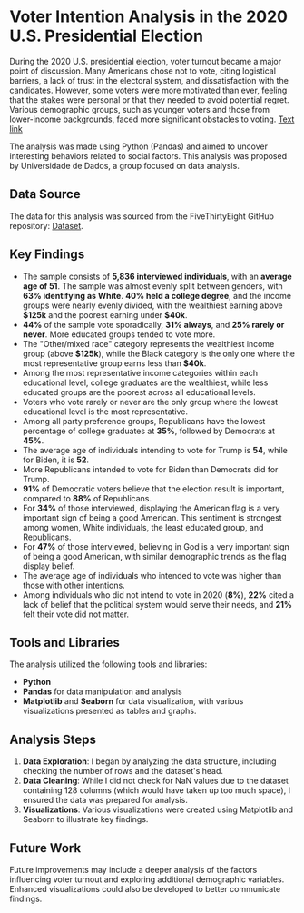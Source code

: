 <!DOCTYPE html>
<html lang="en">
<h1>Voter Intention Analysis in the 2020 U.S. Presidential Election</h1>

<p>During the 2020 U.S. presidential election, voter turnout became a major point of discussion. Many Americans chose not to vote, citing logistical barriers, a lack of trust in the electoral system, and dissatisfaction with the candidates. However, some voters were more motivated than ever, feeling that the stakes were personal or that they needed to avoid potential regret. Various demographic groups, such as younger voters and those from lower-income backgrounds, faced more significant obstacles to voting. <a href="https://projects.fivethirtyeight.com/non-voters-poll-2020-election">Text link</a></p>

<p>The analysis was made using Python (Pandas) and aimed to uncover interesting behaviors related to social factors. This analysis was proposed by Universidade de Dados, a group focused on data analysis.</p>

<h2>Data Source</h2>
<p>The data for this analysis was sourced from the FiveThirtyEight GitHub repository: <a href="https://github.com/fivethirtyeight/data/tree/master/non-voters">Dataset</a>.</p>

<h2>Key Findings</h2>
<ul>
    <li>The sample consists of <strong>5,836 interviewed individuals</strong>, with an <strong>average age of 51</strong>. The sample was almost evenly split between genders, with <strong>63% identifying as White</strong>. <strong>40% held a college degree</strong>, and the income groups were nearly evenly divided, with the wealthiest earning above <strong>$125k</strong> and the poorest earning under <strong>$40k</strong>.</li>
    <li><strong>44%</strong> of the sample vote sporadically, <strong>31% always</strong>, and <strong>25% rarely or never</strong>. More educated groups tended to vote more.</li>
    <li>The "Other/mixed race" category represents the wealthiest income group (above <strong>$125k</strong>), while the Black category is the only one where the most representative group earns less than <strong>$40k</strong>.</li>
    <li>Among the most representative income categories within each educational level, college graduates are the wealthiest, while less educated groups are the poorest across all educational levels.</li>
    <li>Voters who vote rarely or never are the only group where the lowest educational level is the most representative.</li>
    <li>Among all party preference groups, Republicans have the lowest percentage of college graduates at <strong>35%</strong>, followed by Democrats at <strong>45%</strong>.</li>
    <li>The average age of individuals intending to vote for Trump is <strong>54</strong>, while for Biden, it is <strong>52</strong>.</li>
    <li>More Republicans intended to vote for Biden than Democrats did for Trump.</li>
    <li><strong>91%</strong> of Democratic voters believe that the election result is important, compared to <strong>88%</strong> of Republicans.</li>
    <li>For <strong>34%</strong> of those interviewed, displaying the American flag is a very important sign of being a good American. This sentiment is strongest among women, White individuals, the least educated group, and Republicans.</li>
    <li>For <strong>47%</strong> of those interviewed, believing in God is a very important sign of being a good American, with similar demographic trends as the flag display belief.</li>
    <li>The average age of individuals who intended to vote was higher than those with other intentions.</li>
    <li>Among individuals who did not intend to vote in 2020 (<strong>8%</strong>), <strong>22%</strong> cited a lack of belief that the political system would serve their needs, and <strong>21%</strong> felt their vote did not matter.</li>
</ul>

<h2>Tools and Libraries</h2>
<p>The analysis utilized the following tools and libraries:</p>
<ul>
    <li><strong>Python</strong></li>
    <li><strong>Pandas</strong> for data manipulation and analysis</li>
    <li><strong>Matplotlib</strong> and <strong>Seaborn</strong> for data visualization, with various visualizations presented as tables and graphs.</li>
</ul>

<h2>Analysis Steps</h2>
<ol>
    <li><strong>Data Exploration</strong>: I began by analyzing the data structure, including checking the number of rows and the dataset's head.</li>
    <li><strong>Data Cleaning</strong>: While I did not check for NaN values due to the dataset containing 128 columns (which would have taken up too much space), I ensured the data was prepared for analysis.</li>
    <li><strong>Visualizations</strong>: Various visualizations were created using Matplotlib and Seaborn to illustrate key findings.</li>
</ol>

<h2>Future Work</h2>
<p>Future improvements may include a deeper analysis of the factors influencing voter turnout and exploring additional demographic variables. Enhanced visualizations could also be developed to better communicate findings.</p>

</body>
</html>
